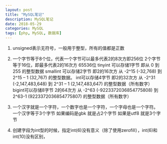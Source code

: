 ```yaml
---
layout: post
title: "MySQL笔记"
description: MySQL笔记
date: 2018-05-29
categories: MySQL
tags: [php, MySQL, 数据库]
---
```


1. unsigned表示无符号，一般用于整型，所有的值都是正数

2. 一个字节等于8个位，代表一个字节可以最多代表2的8次方即256位
  2个字节等于16位，即最多代表2的16次方 65536位
  tinyint 可以存储1字节 即从 0 到 255 的整型数据
  smallint 可以存储2字节 即2的16次方 从 -2^15 (-32,768) 到 2^15 – 1 (32,767) 的整型数据。
  int可以存储4字节 即2的32次方 从 -2^31 (-2,147,483,648) 到 2^31 – 1 (2,147,483,647) 的整型数据（所有数字）
  bigint可以存储8字节 2的64次方 从 -2^63 (-9223372036854775808) 到 2^63-1 (9223372036854775807) 的整型数据（所有数字）

3.  一个汉字就是一个字符，一个数字也是一个字符，一个字母也是一个字符。  
    一个汉字等于3个字节
    如果编码是gbk 就是占2个字节  如果是utf8  就是3个字节
3.  创建字段为int型的时候，指定int(6)没有意义（除了使用zerofill），int(6)和int(10)没有区别，